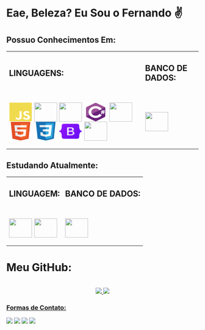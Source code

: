 # Eae, Beleza? Eu Sou o Fernando ✌ 

## Possuo Conhecimentos Em:

<table align="center">
    <tr>
      <td> <h2> LINGUAGENS: </h2> </td>
      <td> <h2> BANCO DE DADOS: </h2> </td>
    </tr>
    <tr>
        <td> 
          <h2> 
            <div style="display: inline_block">
              <img align="center" height="50" width="60" src="https://raw.githubusercontent.com/devicons/devicon/master/icons/javascript/javascript-plain.svg">
              <img align="center" height="50" width="60" src="https://cdn.jsdelivr.net/gh/devicons/devicon/icons/java/java-original.svg">
              <img align="center" height="50" width="60" src="https://cdn.jsdelivr.net/gh/devicons/devicon/php/php-plain.svg">
              <img align="center" height="50" width="60" src="https://raw.githubusercontent.com/devicons/devicon/master/icons/csharp/csharp-original.svg">
              <img align="center" height="50" width="60" src="https://cdn.jsdelivr.net/gh/devicons/devicon/spring/spring-original-wordmark.svg">
              <img align="center" height="50" width="60" src="https://raw.githubusercontent.com/devicons/devicon/master/icons/html5/html5-original.svg">
              <img align="center" height="50" width="60" src="https://raw.githubusercontent.com/devicons/devicon/master/icons/css3/css3-original.svg">
              <img align="center" height="50" width="60" src="https://raw.githubusercontent.com/devicons/devicon/master/icons/bootstrap/bootstrap-original.svg">
              <img align="center" height="50" width="60" src="https://cdn.jsdelivr.net/gh/devicons/devicon/jquery/jquery-plain-wordmark.svg">
            </div> 
          </h2> 
      </td>
        <td> 
          <h2> 
            <div style="display: inline_block">
              <img align="center" height="50" width="60" src="https://cdn.jsdelivr.net/gh/devicons/devicon/icons/mysql/mysql-original.svg">
            </div> 
          </h2> 
      </td>
    </tr>
</table>

## Estudando Atualmente:<br>

<table align="center">
    <tr>
      <td> <h2> LINGUAGEM: </h2> </td>
      <td> <h2> BANCO DE DADOS: </h2> </td>
    </tr>
    <tr>
        <td> 
          <h2> 
            <div style="display: inline_block">
                <img align="center" height="50" width="60" src="https://cdn.jsdelivr.net/gh/devicons/devicon/nodejs/nodejs-original.svg">
                <img align="center" height="50" width="60" src="https://cdn.jsdelivr.net/gh/devicons/devicon/react/react-original.svg">
            </div> 
          </h2> 
      </td>
        <td> 
          <h2> 
            <div style="display: inline_block">
              <img align="center" height="50" width="60" src="https://cdn.jsdelivr.net/gh/devicons/devicon/icons/oracle/oracle-original.svg">
            </div> 
          </h2> 
      </td>
    </tr>
</table>

# Meu GitHub:
<div align="center"><br>
  <a href="https://github.com/fernandoKuwahara">
  <img height="180em" src="https://github-readme-stats.vercel.app/api?username=fernandoKuwahara&show_icons=true&theme=dark&include_all_commits=true&count_private=true"/>
  <img height="180em" src="https://github-readme-stats.vercel.app/api/top-langs/?username=fernandoKuwahara&layout=compact&langs_count=7&theme=dark"/>
</div>
  
### Formas de Contato:
  
<div> 
  <a href ="mailto:fernandokoliveira1405@gmail.com"><img src="https://img.shields.io/badge/-Gmail-%23333?style=for-the-badge&logo=gmail&logoColor=white" target="_blank"></a>
  <a href="https://www.linkedin.com/in/fernando-kuwahara-cortes-de-oliveira-91b147213/" target="_blank"><img src="https://img.shields.io/badge/-LinkedIn-%230077B5?style=for-the-badge&logo=linkedin&logoColor=white" target="_blank"></a> 
  <a href="https://api.whatsapp.com/send?phone=5512982119721" target="_blank"><img src="https://img.shields.io/badge/WhatsApp-25D366?style=for-the-badge&logo=whatsapp&logoColor=white" target="_blank"></a>
  <a href="https://www.instagram.com/fernando.kuwahara/" target="_blank"><img src="https://img.shields.io/badge/-Instagram-%23E4405F?style=for-the-badge&logo=instagram&logoColor=white" target="_blank"></a>
</div>
